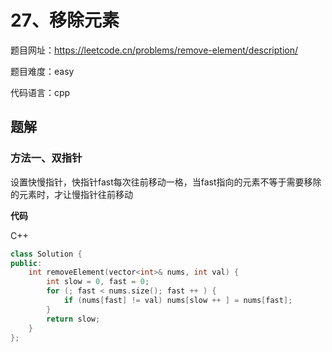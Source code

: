 # 27、移除元素

题目网址：https://leetcode.cn/problems/remove-element/description/

题目难度：easy

代码语言：cpp
## 题解
### 方法一、双指针
设置快慢指针，快指针fast每次往前移动一格，当fast指向的元素不等于需要移除的元素时，才让慢指针往前移动

**代码**

C++

```cpp
class Solution {
public:
    int removeElement(vector<int>& nums, int val) {
        int slow = 0, fast = 0;
        for (; fast < nums.size(); fast ++ ) {
            if (nums[fast] != val) nums[slow ++ ] = nums[fast];
        }
        return slow;
    }
};
```

